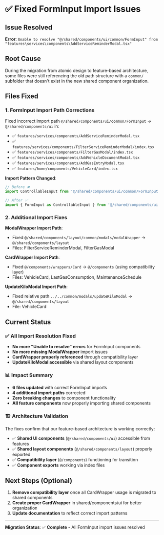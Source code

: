 # ✅ Fixed FormInput Import Issues

## Issue Resolved
**Error**: `Unable to resolve "@/shared/components/ui/common/FormInput" from "features\services\components\AddServiceReminderModal.tsx"`

## Root Cause
During the migration from atomic design to feature-based architecture, some files were still referencing the old path structure with a `common/` subfolder that doesn't exist in the new shared component organization.

## Files Fixed

### 1. FormInput Import Path Corrections
Fixed incorrect import path `@/shared/components/ui/common/FormInput` → `@/shared/components/ui` in:

- ✅ `features/services/components/AddServiceReminderModal.tsx`
- ✅ `features/services/components/FilterServiceReminderModal/index.tsx`
- ✅ `features/services/components/FilterGasModal/index.tsx`
- ✅ `features/services/components/AddVehicleDocumentModal.tsx`
- ✅ `features/services/components/AddGasEntryModal.tsx`
- ✅ `features/home/components/VehicleCard/index.tsx`

**Import Pattern Changed**:
```typescript
// Before ❌
import ControllableInput from '@/shared/components/ui/common/FormInput';

// After ✅
import { FormInput as ControllableInput } from '@/shared/components/ui';
```

### 2. Additional Import Fixes

**ModalWrapper Import Path**:
- Fixed `@/shared/components/layout/common/modals/modalWrapper` → `@/shared/components/layout`
- Files: FilterServiceReminderModal, FilterGasModal

**CardWrapper Import Path**:
- Fixed `@/components/wrappers/Card` → `@/components` (using compatibility layer)
- Files: VehicleCard, LastGasConsumption, MaintenanceSchedule

**UpdateKiloModal Import Path**:
- Fixed relative path `../../common/modals/updateKiloModal` → `@/shared/components/layout`
- File: VehicleCard

## Current Status

### ✅ All Import Resolution Fixed
- **No more "Unable to resolve" errors** for FormInput components
- **No more missing ModalWrapper** import issues
- **CardWrapper properly referenced** through compatibility layer
- **UpdateKiloModal accessible** via shared layout components

### 📊 Impact Summary
- **6 files updated** with correct FormInput imports
- **4 additional import paths** corrected
- **Zero breaking changes** to component functionality
- **All feature components** now properly importing shared components

### 🏗️ Architecture Validation
The fixes confirm that our feature-based architecture is working correctly:
- ✅ **Shared UI components** (`@/shared/components/ui`) accessible from features
- ✅ **Shared layout components** (`@/shared/components/layout`) properly exported
- ✅ **Compatibility layer** (`@/components`) functioning for transition
- ✅ **Component exports** working via index files

## Next Steps (Optional)
1. **Remove compatibility layer** once all CardWrapper usage is migrated to shared components
2. **Create proper CardWrapper** in shared/components/ui for better organization
3. **Update documentation** to reflect correct import patterns

---
**Migration Status**: ✅ **Complete** - All FormInput import issues resolved